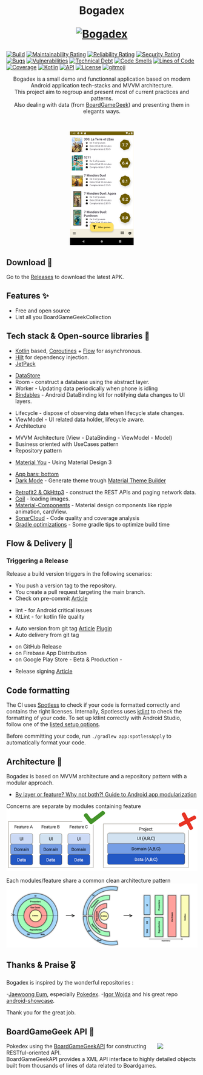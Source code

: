 <h1 align="center">Bogadex
<p align="center">
<a href="https://github.com/boitakub/Bogadex"><img src="https://raw.githubusercontent.com/boitakub/Bogadex/main/app/src/main/res/mipmap-xxhdpi/ic_launcher_foreground.png" width="150" alt="Bogadex" /></a>
</p>
</h1>

[![Build](https://github.com/boitakub/Bogadex/actions/workflows/main.yml/badge.svg)](https://github.com/boitakub/Bogadex/actions/workflows/main.yml)
[![Maintainability Rating](https://sonarcloud.io/api/project_badges/measure?project=boitakub_Bogadex&metric=sqale_rating)](https://sonarcloud.io/summary/new_code?id=boitakub_Bogadex)
[![Reliability Rating](https://sonarcloud.io/api/project_badges/measure?project=boitakub_Bogadex&metric=reliability_rating)](https://sonarcloud.io/summary/new_code?id=boitakub_Bogadex)
[![Security Rating](https://sonarcloud.io/api/project_badges/measure?project=boitakub_Bogadex&metric=security_rating)](https://sonarcloud.io/summary/new_code?id=boitakub_Bogadex)
[![Bugs](https://sonarcloud.io/api/project_badges/measure?project=boitakub_Bogadex&metric=bugs)](https://sonarcloud.io/summary/new_code?id=boitakub_Bogadex)
[![Vulnerabilities](https://sonarcloud.io/api/project_badges/measure?project=boitakub_Bogadex&metric=vulnerabilities)](https://sonarcloud.io/summary/new_code?id=boitakub_Bogadex)
[![Technical Debt](https://sonarcloud.io/api/project_badges/measure?project=boitakub_Bogadex&metric=sqale_index)](https://sonarcloud.io/summary/new_code?id=boitakub_Bogadex)
[![Code Smells](https://sonarcloud.io/api/project_badges/measure?project=boitakub_Bogadex&metric=code_smells)](https://sonarcloud.io/summary/new_code?id=boitakub_Bogadex)
[![Lines of Code](https://sonarcloud.io/api/project_badges/measure?project=boitakub_Bogadex&metric=ncloc)](https://sonarcloud.io/summary/new_code?id=boitakub_Bogadex)
[![Coverage](https://sonarcloud.io/api/project_badges/measure?project=boitakub_Bogadex&metric=coverage)](https://sonarcloud.io/summary/new_code?id=boitakub_Bogadex)
[![Kotlin](https://img.shields.io/badge/Kotlin-1.8.10-blue.svg?style=flat)](https://kotlinlang.org)
[![API](https://img.shields.io/badge/API-23%2B-brightgreen.svg?style=flat)](https://android-arsenal.com/api?level=23)
[![License](https://img.shields.io/github/license/boitakub/bogadex)](LICENSE.md)
[![gitmoji](https://img.shields.io/badge/gitmoji-%20😜%20😍-FFDD67.svg)](https://github.com/carloscuesta/gitmoji)

<p align="center">
Bogadex is a small demo and functionnal application based on modern Android application tech-stacks and MVVM architecture.<br>This project aim to regroup and present most of current practices and patterns.<br>
Also dealing with data (from <a href="https://www.boardgamegeek.com/">BoardGameGeek</a>) and presenting them in elegants ways.
</p>
</br>

<p align="center">
<img src="/docs/assets/screenshot.png" height="300" alt="Bogadex - Screenshot"/>
</p>

## Download 📲

Go to the [Releases](https://github.com/boitakub/Bogadex/releases) to download the latest APK.

## Features ✨

* Free and open source
* List all you BoardGameGeekCollection

## Tech stack & Open-source libraries 🧬

- [Kotlin](https://kotlinlang.org/) based, [Coroutines](https://github.com/Kotlin/kotlinx.coroutines) + [Flow](https://kotlin.github.io/kotlinx.coroutines/kotlinx-coroutines-core/kotlinx.coroutines.flow/) for asynchronous.
- [Hilt](https://dagger.dev/hilt/) for dependency injection.
- [JetPack](https://developer.android.com/jetpack)
* [DataStore]()
* Room - construct a database using the abstract layer.
* Worker - Updating data periodically when phone is idling
* [Bindables](https://github.com/skydoves/bindables) - Android DataBinding kit for notifying data changes to UI layers.
- Lifecycle - dispose of observing data when lifecycle state changes.
- ViewModel - UI related data holder, lifecycle aware.
- Architecture
* MVVM Architecture (View - DataBinding - ViewModel - Model)
* Business oriented with UseCases pattern
* Repository pattern
- [Material You](https://m3.material.io/) - Using Material Design 3
* [App bars: bottom](https://material.io/components/app-bars-bottom)
* [Dark Mode](https://developer.android.com/guide/topics/ui/look-and-feel/darktheme) - Generate theme trough [Material Theme Builder](https://material-foundation.github.io/material-theme-builder/#/dynamic)
- [Retrofit2 & OkHttp3](https://github.com/square/retrofit) - construct the REST APIs and paging network data.
- [Coil](https://github.com/coil-kt/coil) - loading images.
- [Material-Components](https://github.com/material-components/material-components-android) - Material design components like ripple animation, cardView.
- [SonarCloud](https://sonarcloud.io/project/overview?id=boitakub_Bogadex) - Code quality and coverage analysis
- [Gradle optimizations](https://proandroiddev.com/how-we-reduced-our-gradle-build-times-by-over-80-51f2b6d6b05b) - Some gradle tips to optimize build time

## Flow & Delivery 🚚

### Triggering a Release

Release a build version triggers in the following scenarios:
- You push a version tag to the repository.
- You create a pull request targeting the main branch.
- Check on pre-commit [Article](https://medium.com/@anjani.kjoshi/android-lint-pre-commit-hook-for-clean-code-747edfe57abf)
* lint - for Android critical issues
* KtLint - for kotlin file quality
- Auto version from git tag [Article](https://dev.to/ychescale9/git-based-android-app-versioning-with-agp-4-0-24ip) [Plugin](https://github.com/ReactiveCircus/app-versioning)
- Auto delivery from git tag
* on GitHub Release
* on Firebase App Distribution
* on Google Play Store - Beta & Production -
- Release signing [Article](https://proandroiddev.com/how-to-securely-build-and-sign-your-android-app-with-github-actions-ad5323452ce)

## Code formatting

The CI uses [Spotless](https://github.com/diffplug/spotless) to check if your code is formatted correctly and contains the right licenses.
Internally, Spotless uses [ktlint](https://github.com/pinterest/ktlint) to check the formatting of your code.
To set up ktlint correctly with Android Studio, follow one of the [listed setup options](https://github.com/pinterest/ktlint#-with-intellij-idea).

Before committing your code, run `./gradlew app:spotlessApply` to automatically format your code.

<!--- ## MAD Score

![summary](https://user-images.githubusercontent.com/24237865/102366914-84f6b000-3ffc-11eb-8d49-b20694239782.png)

![kotlin](https://user-images.githubusercontent.com/24237865/102366932-8a53fa80-3ffc-11eb-8131-fd6745a6f079.png)

-->

## Architecture 📐

Bogadex is based on MVVM architecture and a repository pattern with a modular approach.

- [By layer or feature? Why not both?! Guide to Android app modularization](https://www.youtube.com/watch?v=16SwTvzDO0A)

Concerns are separate by modules containing feature
![Design by features](docs/assets/design_by_feature.png)

Each modules/feature share a common clean architecture pattern
![Clean architecture](docs/assets/clean_architecture.png)

<!---

![architecture](https://user-images.githubusercontent.com/24237865/77502018-f7d36000-6e9c-11ea-92b0-1097240c8689.png)

-->

## Thanks & Praise 🎖️

Bogadex is inspired by the wonderful repositories :

-[Jaewoong Eum](https://github.com/skydoves), especially [Pokedex](https://github.com/skydoves/Pokedex).
-[Igor Wojda](https://github.com/igorwojda) and his great repo [android-showcase](https://github.com/igorwojda/android-showcase).

Thank you for the great job.

## BoardGameGeek API 🎲

<img src="https://images.squarespace-cdn.com/content/v1/5902292fd482e9284cf47b8d/1567633051478-PRQ3UHYD6YFJSP80U3YV/BGG.jpeg?format=1500w" align="right" width="21%"/>

Pokedex using the [BoardGameGeekAPI](https://boardgamegeek.com/wiki/page/BGG_XML_API2/) for constructing RESTful-oriented API.<br>
BoardGameGeekAPI provides a XML API interface to highly detailed objects built from thousands of lines of data related to Boardgames.
